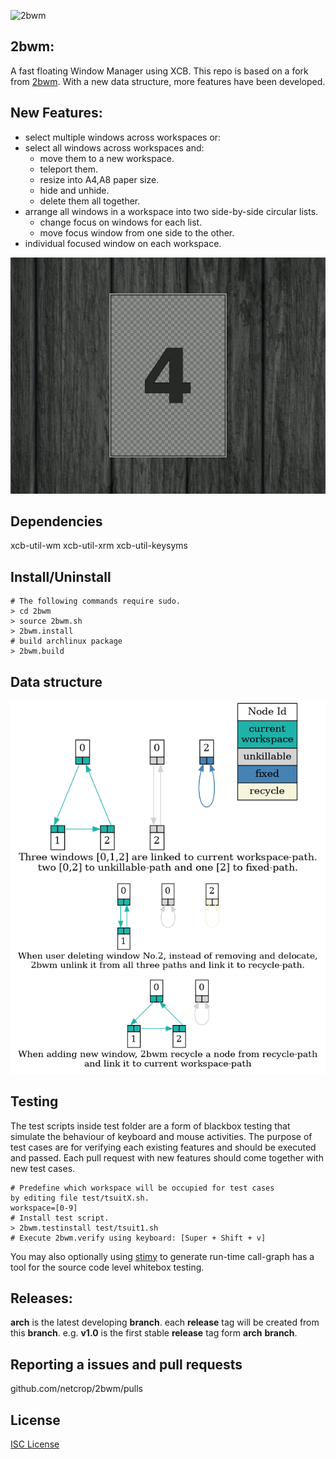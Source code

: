 ![2bwm](https://raw.github.com/venam/2bwm/master/2bWM.png)

## 2bwm:
A fast floating Window Manager using XCB. 
This repo is based on a fork from [2bwm](https://github.com/venam/2bwm).
With a new data structure, more features have been developed.

## New Features:
* select multiple windows across workspaces or:
* select all windows across workspaces and:
    *  move them to a new workspace.
    *  teleport them.
    *  resize into A4,A8 paper size.
	*  hide and unhide.
    *  delete them all together.
* arrange all windows in a workspace into two side-by-side circular lists.
    * change focus on windows for each list.
    * move focus window from one side to the other.
* individual focused window on each workspace.

![Side by side](misc/sidebyside.gif?raw=true "")

## Dependencies
xcb-util-wm
xcb-util-xrm
xcb-util-keysyms
## Install/Uninstall
```
# The following commands require sudo.
> cd 2bwm
> source 2bwm.sh
> 2bwm.install
# build archlinux package
> 2bwm.build
```
## Data structure
![delete window 1](misc/data1.png?raw=true "")
![delete window 2](misc/data2.png?raw=true "")
![add window](misc/data3.png?raw=true "")

## Testing
The test scripts inside test folder are a form of blackbox testing that simulate the behaviour of keyboard and mouse activities.
The purpose of test cases are for verifying each existing features and should be executed and passed.
Each pull request with new features should come together with new test cases. 
```
# Predefine which workspace will be occupied for test cases
by editing file test/tsuitX.sh.
workspace=[0-9]
# Install test script.
> 2bwm.testinstall test/tsuit1.sh
# Execute 2bwm.verify using keyboard: [Super + Shift + v]
```
You may also optionally using [stimy](https://github.com/netcrop/stimy) to generate run-time call-graph has a tool for the source code level whitebox testing.  

## Releases:
**arch** is the latest developing **branch**.
each **release** tag will be created from this **branch**.
e.g. **v1.0** is the first stable **release** tag form **arch** **branch**.

## Reporting a issues and pull requests
github.com/netcrop/2bwm/pulls

## License

[ISC License](LICENSE?raw=true "")
